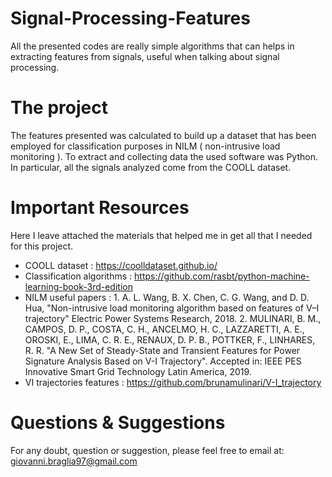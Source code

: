 # Signal-Processing-Features

All the presented codes are really simple algorithms that can helps in extracting features from signals, useful when talking about signal processing.

# The project

The features presented was calculated to build up a dataset that has been employed for classification purposes in NILM ( non-intrusive load monitoring ).
To extract and collecting data the used software was Python. In particular, all the signals analyzed come from the COOLL dataset.

# Important Resources

Here I leave attached the materials that helped me in get all that I needed for this project.

- COOLL dataset : https://coolldataset.github.io/
- Classification algorithms : https://github.com/rasbt/python-machine-learning-book-3rd-edition
- NILM useful papers : 
        1.  A. L. Wang, B. X. Chen, C. G. Wang, and D. D. Hua, "Non-intrusive load monitoring algorithm based on features of V–I trajectory" Electric Power Systems Research, 2018.
        2.  MULINARI, B. M., CAMPOS, D. P., COSTA, C. H., ANCELMO, H. C., LAZZARETTI, A. E., OROSKI, E., LIMA, C. R. E., RENAUX, D. P. B., POTTKER, F., LINHARES, R. R. "A New Set of Steady-State and Transient Features for Power Signature Analysis Based on V-I Trajectory". Accepted in: IEEE PES Innovative Smart Grid Technology Latin America, 2019. 
- VI trajectories features : https://github.com/brunamulinari/V-I_trajectory

# Questions & Suggestions
For any doubt, question or suggestion, please feel free to email at:
giovanni.braglia97@gmail.com



